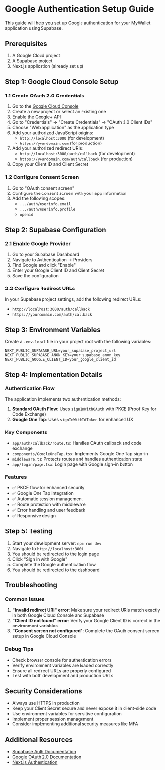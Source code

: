 # Google Authentication Setup Guide

This guide will help you set up Google authentication for your MyWallet application using Supabase.

## Prerequisites

1. A Google Cloud project
2. A Supabase project
3. Next.js application (already set up)

## Step 1: Google Cloud Console Setup

### 1.1 Create OAuth 2.0 Credentials

1. Go to the [Google Cloud Console](https://console.cloud.google.com/)
2. Create a new project or select an existing one
3. Enable the Google+ API
4. Go to "Credentials" → "Create Credentials" → "OAuth 2.0 Client IDs"
5. Choose "Web application" as the application type
6. Add your authorized JavaScript origins:
   - `http://localhost:3000` (for development)
   - `https://yourdomain.com` (for production)
7. Add your authorized redirect URIs:
   - `http://localhost:3000/auth/callback` (for development)
   - `https://yourdomain.com/auth/callback` (for production)
8. Copy your Client ID and Client Secret

### 1.2 Configure Consent Screen

1. Go to "OAuth consent screen"
2. Configure the consent screen with your app information
3. Add the following scopes:
   - `.../auth/userinfo.email`
   - `.../auth/userinfo.profile`
   - `openid`

## Step 2: Supabase Configuration

### 2.1 Enable Google Provider

1. Go to your Supabase Dashboard
2. Navigate to Authentication → Providers
3. Find Google and click "Enable"
4. Enter your Google Client ID and Client Secret
5. Save the configuration

### 2.2 Configure Redirect URLs

In your Supabase project settings, add the following redirect URLs:

- `http://localhost:3000/auth/callback`
- `https://yourdomain.com/auth/callback`

## Step 3: Environment Variables

Create a `.env.local` file in your project root with the following variables:

```env
NEXT_PUBLIC_SUPABASE_URL=your_supabase_project_url
NEXT_PUBLIC_SUPABASE_ANON_KEY=your_supabase_anon_key
NEXT_PUBLIC_GOOGLE_CLIENT_ID=your_google_client_id
```

## Step 4: Implementation Details

### Authentication Flow

The application implements two authentication methods:

1. **Standard OAuth Flow**: Uses `signInWithOAuth` with PKCE (Proof Key for Code Exchange)
2. **Google One Tap**: Uses `signInWithIdToken` for enhanced UX

### Key Components

- `app/auth/callback/route.ts`: Handles OAuth callback and code exchange
- `components/GoogleOneTap.tsx`: Implements Google One Tap sign-in
- `middleware.ts`: Protects routes and handles authentication state
- `app/login/page.tsx`: Login page with Google sign-in button

### Features

- ✅ PKCE flow for enhanced security
- ✅ Google One Tap integration
- ✅ Automatic session management
- ✅ Route protection with middleware
- ✅ Error handling and user feedback
- ✅ Responsive design

## Step 5: Testing

1. Start your development server: `npm run dev`
2. Navigate to `http://localhost:3000`
3. You should be redirected to the login page
4. Click "Sign in with Google"
5. Complete the Google authentication flow
6. You should be redirected to the dashboard

## Troubleshooting

### Common Issues

1. **"Invalid redirect URI" error**: Make sure your redirect URIs match exactly in both Google Cloud Console and Supabase
2. **"Client ID not found" error**: Verify your Google Client ID is correct in the environment variables
3. **"Consent screen not configured"**: Complete the OAuth consent screen setup in Google Cloud Console

### Debug Tips

- Check browser console for authentication errors
- Verify environment variables are loaded correctly
- Ensure all redirect URLs are properly configured
- Test with both development and production URLs

## Security Considerations

- Always use HTTPS in production
- Keep your Client Secret secure and never expose it in client-side code
- Use environment variables for sensitive configuration
- Implement proper session management
- Consider implementing additional security measures like MFA

## Additional Resources

- [Supabase Auth Documentation](https://supabase.com/docs/guides/auth)
- [Google OAuth 2.0 Documentation](https://developers.google.com/identity/protocols/oauth2)
- [Next.js Authentication](https://nextjs.org/docs/authentication)
